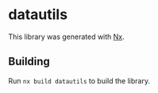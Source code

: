 # datautils

This library was generated with [Nx](https://nx.dev).

## Building

Run `nx build datautils` to build the library.
